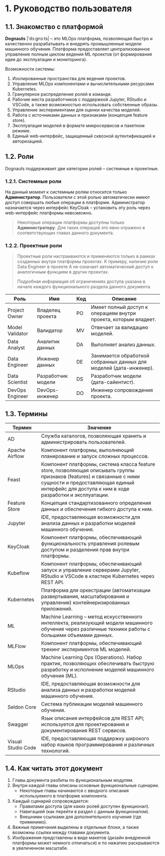 <!--|1|-->
# 1. Руководство пользователя
## 1.1. Знакомство с платформой

**Dognauts** |'dɔːɡnɔːts| – это MLOps платформа, позволяющая быстро и качественно
разрабатывать и внедрять промышленные модели машинного обучения. Платформа
предоставляет централизованное управление полным циклом ведения ML проектов (от
формирования идеи до эксплуатации и мониторинга).

Возможности системы:

1. Изолированные пространства для ведения проектов.
2. Управление MLOps компонентами и вычислительными ресурсами Kubernetes.
3. Гранулярное распределение ролей в команде.
4. Рабочие места разработчиков с поддержкой Jupyter, RStudio и VSCode, а также возможностью использовать собственные образы.
5. Управление экспериментами для оценки качества моделей.
6. Работа с источниками данных и признаками (концепция feature store).
7. Эксплуатация моделей в формате микросервисов и пакетном режиме.
8. Единый web-интерфейс, защищенный сквозной аутентификацией и авторизацией.

## 1.2. Роли
Dognauts поддерживает две категории ролей – системные и проектные.

### 1.2.1. Системные роли
На данный момент к системным ролям относится только **Администратор**. Пользователи с этой ролью автоматически имеют доступ совершать любые операции в платформе. Администратор назначается через интерфейс KeyCloak – установить эту роль через web-интерфейс платформы невозможно.

> Некоторые операции платформы доступны только **Администратору**. Для таких операций
это явно отражено в соответствующих главах данного документа.
### 1.2.2. Проектные роли

> Проектные роли настраиваются и применяются только в рамках созданных внутри платформы проектах. К примеру, наличие роли Data Engineer в проекте А не означает автоматический доступ к аналогичным функциям в других проектах.
>
>Подробная информация об ограничениях доступа указана в начале каждого функционального раздела данного документа.

|Роль             |Имя                 |Код |Описание                                                            |
|-----------------|--------------------|----|--------------------------------------------------------------------|
| Project Owner   | Владелец проекта   | PO | Имеет полный доступ к операциям внутри проекта, которым владеет.   |
| Model Validator | Валидатор          | MV | Отвечает за валидацию моделей.                                     |
| Data Analyst    | Аналитик данных    | DA | Выполняет анализ данных.                                           |
| Data Engineer   | Инженер данных     | DE | Занимается обработкой собранных данных для моделей (дата-инженер). |
| Data Scientist  | Разработчик модели | DS | Разработчик модели (дата-сайентист).                               |
| DevOps Engineer | DevOps-инженер     | DO | Инженер сопровождения проекта.                                     |


## 1.3. Термины

| Термин                        |  Значение                                                                                                                                                                                                                       |
|-------------------------------|-------------------------------------------------------------------------------------------------------------------------------------------------------------------------------------------------------------------------|
| AD                            | Служба каталогов, позволяющая хранить и администрировать пользователей.                                                                                                                                                 |
| Apache Airflow                | Компонент платформы, выполняющий планирование и запуск сложных процессов.                                                                                                                                               |
| Feast                         | Компонент платформы, система класса feature store, позволяющая описывать группы признаков (features) и связанные с ними сущности и предоставляющая единый интерфейс для доступа к ним в ходе разработки и эксплуатации. |
| Feature Store                 | Концепция стандартизованного определения данных и обеспечения гибкого доступа к ним.                                                                                                                                    |
| Jupyter                       | IDE, предоставляющая возможности для анализа данных и разработки моделей машинного обучения.                                                                                                                            |
| KeyCloak                      | Компонент платформы, обеспечивающий функциональность управления ролевым доступом и разделения прав внутри платформы.                                                                                                    |
| Kubeflow                      | Компонент платформы, обеспечивающий запуск и управление серверами Jupyter, RStudio и VSCode в кластере Kubernetes через REST API.                                                                                       |
| Kubernetes                    | Платформа для оркестрации (автоматизации развертывания, масштабирования и управления) контейнеризированных приложений.                                                                                                  |
| ML                            | Machine Learning – метод искусственного интеллекта, реализующий модели машинного обучения через различные техники работы с большими объемами данных.                                                                    |
| MLFlow                        | Компонент платформы, обеспечивающий трекинг экспериментов ML моделей.                                                                                                                                                   |
| MLOps                         | Machine Learning Ops (Operations). Набор практик, позволяющих обеспечивать быструю разработку и исполнение моделей машинного обучения (ML).                                                                             |
| RStudio                       | IDE, предоставляющая возможности для анализа данных и разработки моделей машинного обучения.                                                                                                                            |
| Seldon Core                   | Система публикации моделей машинного обучения.                                                                                                                                                                          |
| Swagger                       | Язык описания интерфейсов для REST API; используется для проектирования и документирования REST сервисов.                                                                                                               |
| Visual Studio Code            | IDE, предоставляющая поддержку широкого набор языков программирования и различных технологий.                                                                                                                           |                                                                                                                                                                                                                       |

## 1.4. Как читать этот документ

1. Главы документа разбиты по функциональным модулям.
2. Внутри каждой главы описаны основные функциональные сценарии.
    * Некоторые главы начинаются с вводного описания используемого в платформе компонента.
3. Каждый сценарий сопровождается:
    * Правилами доступа (для каких ролей доступен функционал).
    * Навигацией (как перейти в раздел с данным функционалом).
    * Внешними ссылками для дополнительного изучения (где применимо).
4. Важные примечания выделены в отдельные блоки, а также возможны ссылки между главами документа.
5. Изображения представлены в виде макетов (дизайн внедренной платформы может немного отличаться) и по нажатию раскрываются в увеличенном масштабе.